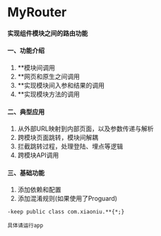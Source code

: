 # MyRouter
#### 实现组件模块之间的路由功能
#### 一、功能介绍
1. **模块间调用
2. **网页和原生之间调用
3. **实现模块间入参和结果的调用
4. **实现模块方法的调用
#### 二、典型应用
1. 从外部URL映射到内部页面，以及参数传递与解析
2. 跨模块页面跳转，模块间解耦
3. 拦截跳转过程，处理登陆、埋点等逻辑
4. 跨模块API调用
#### 三、基础功能
1. 添加依赖和配置
2. 添加混淆规则(如果使用了Proguard)
``` 
-keep public class com.xiaoniu.**{*;}

具体请运行app
